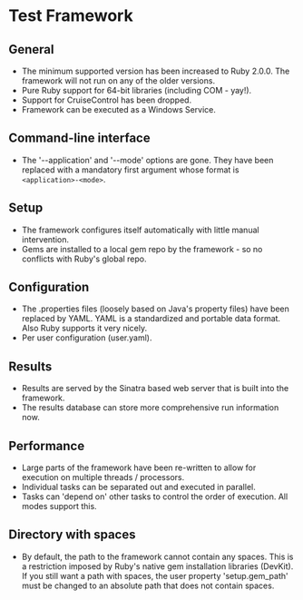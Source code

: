 Test Framework
==============


General
-------
- The minimum supported version has been increased to Ruby 2.0.0. The framework will not run on any of the older versions.
- Pure Ruby support for 64-bit libraries (including COM - yay!).
- Support for CruiseControl has been dropped.
- Framework can be executed as a Windows Service.


Command-line interface
----------------------
- The '--application' and '--mode' options are gone. They have been replaced with a mandatory first argument whose format is `<application>-<mode>`.


Setup
-----
- The framework configures itself automatically with little manual intervention.
- Gems are installed to a local gem repo by the framework - so no conflicts with Ruby's global repo.


Configuration
-------------
- The .properties files (loosely based on Java's property files) have been replaced by YAML. YAML is a standardized and portable data format. Also Ruby supports it very nicely.
- Per user configuration (user.yaml).


Results
-------
- Results are served by the Sinatra based web server that is built into the framework.
- The results database can store more comprehensive run information now.


Performance
-----------
- Large parts of the framework have been re-written to allow for execution on multiple threads / processors.
- Individual tasks can be separated out and executed in parallel.
- Tasks can 'depend on' other tasks to control the order of execution. All modes support this.


Directory with spaces
---------------------
- By default, the path to the framework cannot contain any spaces. This is a restriction imposed by Ruby's native gem installation libraries (DevKit). If you still want a path with spaces, the user property 'setup.gem_path' must be changed to an absolute path that does not contain spaces.
